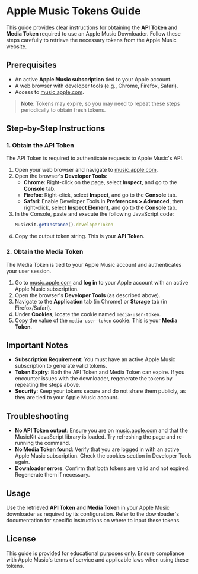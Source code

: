 # Apple Music Tokens Guide

This guide provides clear instructions for obtaining the **API Token** and **Media Token** required to use an Apple Music Downloader. Follow these steps carefully to retrieve the necessary tokens from the Apple Music website.

## Prerequisites

- An active **Apple Music subscription** tied to your Apple account.
- A web browser with developer tools (e.g., Chrome, Firefox, Safari).
- Access to [music.apple.com](https://music.apple.com).

> **Note**: Tokens may expire, so you may need to repeat these steps periodically to obtain fresh tokens.

## Step-by-Step Instructions

### 1. Obtain the API Token
The API Token is required to authenticate requests to Apple Music's API.

1. Open your web browser and navigate to [music.apple.com](https://music.apple.com).
2. Open the browser's **Developer Tools**:
   - **Chrome**: Right-click on the page, select **Inspect**, and go to the **Console** tab.
   - **Firefox**: Right-click, select **Inspect**, and go to the **Console** tab.
   - **Safari**: Enable Developer Tools in **Preferences > Advanced**, then right-click, select **Inspect Element**, and go to the **Console** tab.
3. In the Console, paste and execute the following JavaScript code:
   ```javascript
   MusicKit.getInstance().developerToken
   ```
4. Copy the output token string. This is your **API Token**.

### 2. Obtain the Media Token
The Media Token is tied to your Apple Music account and authenticates your user session.

1. Go to [music.apple.com](https://music.apple.com) and **log in** to your Apple account with an active Apple Music subscription.
2. Open the browser's **Developer Tools** (as described above).
3. Navigate to the **Application** tab (in Chrome) or **Storage** tab (in Firefox/Safari).
4. Under **Cookies**, locate the cookie named `media-user-token`.
5. Copy the value of the `media-user-token` cookie. This is your **Media Token**.

## Important Notes
- **Subscription Requirement**: You must have an active Apple Music subscription to generate valid tokens.
- **Token Expiry**: Both the API Token and Media Token can expire. If you encounter issues with the downloader, regenerate the tokens by repeating the steps above.
- **Security**: Keep your tokens secure and do not share them publicly, as they are tied to your Apple Music account.

## Troubleshooting
- **No API Token output**: Ensure you are on [music.apple.com](https://music.apple.com) and that the MusicKit JavaScript library is loaded. Try refreshing the page and re-running the command.
- **No Media Token found**: Verify that you are logged in with an active Apple Music subscription. Check the cookies section in Developer Tools again.
- **Downloader errors**: Confirm that both tokens are valid and not expired. Regenerate them if necessary.

## Usage
Use the retrieved **API Token** and **Media Token** in your Apple Music downloader as required by its configuration. Refer to the downloader's documentation for specific instructions on where to input these tokens.

## License
This guide is provided for educational purposes only. Ensure compliance with Apple Music's terms of service and applicable laws when using these tokens.
